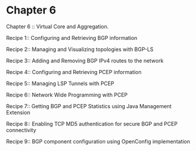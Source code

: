 # Chapter 6

Chapter 6 :: Virtual Core and Aggregation.


Recipe 1:: Configuring and Retrieving BGP information

Recipe 2:: Managing and Visualizing topologies with BGP-LS

Recipe 3:: Adding and Removing BGP IPv4 routes to the network

Recipe 4:: Configuring and Retrieving PCEP information

Recipe 5:: Managing LSP Tunnels with PCEP

Recipe 6:: Network Wide Programming with PCEP

Recipe 7:: Getting BGP and PCEP Statistics using Java Management Extension

Recipe 8:: Enabling TCP MD5 authentication for secure BGP and PCEP connectivity

Recipe 9:: BGP component configuration using OpenConfig implementation
